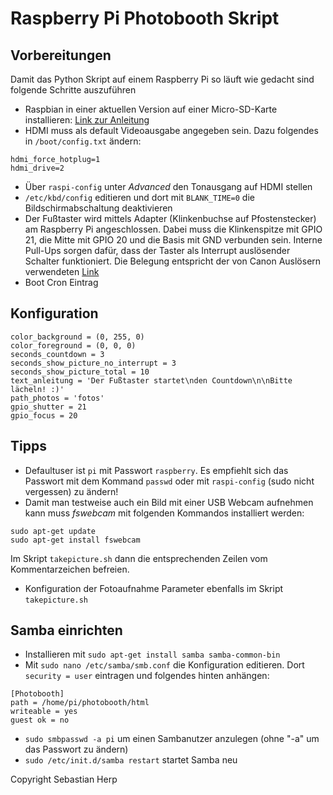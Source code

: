 # Raspberry Pi Photobooth Skript


## Vorbereitungen
Damit das Python Skript auf einem Raspberry Pi so läuft wie gedacht sind folgende Schritte auszuführen
 - Raspbian in einer aktuellen Version auf einer Micro-SD-Karte installieren: [Link zur Anleitung](https://www.raspberrypi.org/documentation/installation/installing-images/README.md)
 - HDMI muss als default Videoausgabe angegeben sein. Dazu folgendes in `/boot/config.txt` ändern:
```
hdmi_force_hotplug=1
hdmi_drive=2
```
 - Über `raspi-config` unter *Advanced* den Tonausgang auf HDMI stellen
 - `/etc/kbd/config` editieren und dort mit `BLANK_TIME=0` die Bildschirmabschaltung deaktivieren
 - Der Fußtaster wird mittels Adapter (Klinkenbuchse auf Pfostenstecker) am Raspberry Pi angeschlossen. Dabei muss die Klinkenspitze mit GPIO 21, die Mitte mit GPIO 20 und die Basis mit GND verbunden sein. Interne Pull-Ups sorgen dafür, dass der Taster als Interrupt auslösender Schalter funktioniert. Die Belegung entspricht der von Canon Auslösern verwendeten [Link](http://www.doc-diy.net/photo/eos_wired_remote/)
 - Boot Cron Eintrag

## Konfiguration
```
color_background = (0, 255, 0)
color_foreground = (0, 0, 0)
seconds_countdown = 3
seconds_show_picture_no_interrupt = 3
seconds_show_picture_total = 10
text_anleitung = 'Der Fußtaster startet\nden Countdown\n\nBitte lächeln! :)'
path_photos = 'fotos'
gpio_shutter = 21
gpio_focus = 20
```

## Tipps
 - Defaultuser ist `pi` mit Passwort `raspberry`. Es empfiehlt sich das Passwort mit dem Kommand `passwd` oder mit `raspi-config` (sudo nicht vergessen) zu ändern!
 - Damit man testweise auch ein Bild mit einer USB Webcam aufnehmen kann muss *fswebcam* mit folgenden Kommandos installiert werden:
```
sudo apt-get update
sudo apt-get install fswebcam
```
   Im Skript `takepicture.sh` dann die entsprechenden Zeilen vom Kommentarzeichen befreien.
 - Konfiguration der Fotoaufnahme Parameter ebenfalls im Skript `takepicture.sh`


## Samba einrichten
 - Installieren mit `sudo apt-get install samba samba-common-bin`
 - Mit `sudo nano /etc/samba/smb.conf` die Konfiguration editieren. Dort `security = user` eintragen und folgendes hinten anhängen:
```
[Photobooth]
path = /home/pi/photobooth/html
writeable = yes
guest ok = no
```
 - `sudo smbpasswd -a pi` um einen Sambanutzer anzulegen (ohne "-a" um das Passwort zu ändern)
 - `sudo /etc/init.d/samba restart` startet Samba neu

Copyright Sebastian Herp
